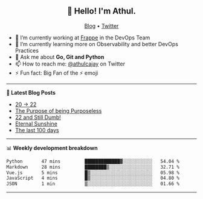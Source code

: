 <h2 align="center">👋 Hello! I'm Athul.</h2>
<p align="center">
  <a href="https://blog.athulcyriac.in">Blog</a> •
  <a href="https://twitter.com/athulcajay">Twitter</a>
</p>


- 🔭 I’m currently working at [Frappe](https://frappe.io) in the DevOps Team
- 🌱 I’m currently learning more on Observability and better DevOps Practices
- 💬 Ask me about **Go, Git and Python**
- 📫 How to reach me: [@athulcajay](https://twitter.com/athulcajay) on Twitter
- ⚡ Fun fact: Big Fan of the :zap: emoji

-------

**📝 Latest Blog Posts**

<!-- BLOG-POST-LIST:START -->
- [20 → 22](https://blog.athulcyriac.in/blog/20-and-22/)
- [The Purpose of being Purposeless](https://blog.athulcyriac.in/blog/purpose/)
- [22 and Still Dumb!](https://blog.athulcyriac.in/blog/2022/)
- [Eternal Sunshine](https://blog.athulcyriac.in/blog/college-trip/)
- [The last 100 days](https://blog.athulcyriac.in/blog/final-year/)
<!-- BLOG-POST-LIST:END -->

-------

📊 **Weekly development breakdown**
<!--START_SECTION:waka-->

```txt
Python       47 mins         █████████████▓░░░░░░░░░░░   54.04 %
Markdown     28 mins         ████████▒░░░░░░░░░░░░░░░░   32.71 %
Vue.js       5 mins          █▒░░░░░░░░░░░░░░░░░░░░░░░   05.98 %
JavaScript   4 mins          █▒░░░░░░░░░░░░░░░░░░░░░░░   04.80 %
JSON         1 min           ▒░░░░░░░░░░░░░░░░░░░░░░░░   01.66 %
```

<!--END_SECTION:waka-->

-------
